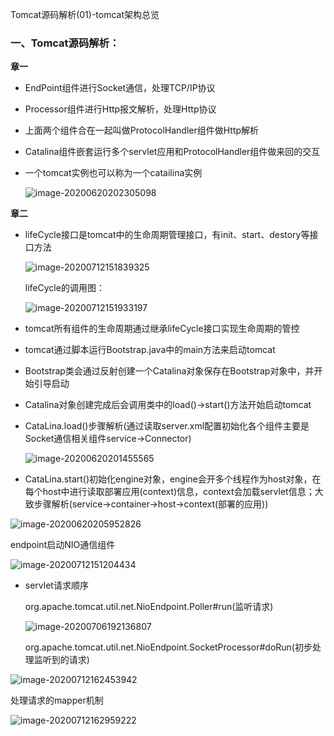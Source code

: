 Tomcat源码解析(01)-tomcat架构总览



### 一、Tomcat源码解析：

**章一**

- EndPoint组件进行Socket通信，处理TCP/IP协议

- Processor组件进行Http报文解析，处理Http协议

- 上面两个组件合在一起叫做ProtocolHandler组件做Http解析

- Catalina组件嵌套运行多个servlet应用和ProtocolHandler组件做来回的交互

- 一个tomcat实例也可以称为一个catailina实例

  ![image-20200620202305098](https://alex-img-1253982387.cos.ap-nanjing.myqcloud.com/Typora/20201102103620.png)

**章二**

- lifeCycle接口是tomcat中的生命周期管理接口，有init、start、destory等接口方法

  ![image-20200712151839325](https://alex-img-1253982387.cos.ap-nanjing.myqcloud.com/Typora/20201102103624.png)

  lifeCycle的调用图：

  ![image-20200712151933197](https://alex-img-1253982387.cos.ap-nanjing.myqcloud.com/Typora/20201102103628.png)

- tomcat所有组件的生命周期通过继承lifeCycle接口实现生命周期的管控

- tomcat通过脚本运行Bootstrap.java中的main方法来启动tomcat

- Bootstrap类会通过反射创建一个Catalina对象保存在Bootstrap对象中，并开始引导启动

- Catalina对象创建完成后会调用类中的load()->start()方法开始启动tomcat

- CataLina.load()步骤解析(通过读取server.xml配置初始化各个组件主要是Socket通信相关组件service->Connector)

  ![image-20200620201455565](https://alex-img-1253982387.cos.ap-nanjing.myqcloud.com/Typora/20201102103631.png)

- CataLina.start()初始化engine对象，engine会开多个线程作为host对象，在每个host中进行读取部署应用(context)信息，context会加载servlet信息；大致步骤解析(service->container->host->context(部署的应用))

![image-20200620205952826](https://alex-img-1253982387.cos.ap-nanjing.myqcloud.com/Typora/20201102103636.png)

endpoint启动NIO通信组件

![image-20200712151204434](https://alex-img-1253982387.cos.ap-nanjing.myqcloud.com/Typora/20201102103640.png)

- servlet请求顺序

  org.apache.tomcat.util.net.NioEndpoint.Poller#run(监听请求)
  
  ![image-20200706192136807](https://alex-img-1253982387.cos.ap-nanjing.myqcloud.com/Typora/20201102103643.png)
  
  org.apache.tomcat.util.net.NioEndpoint.SocketProcessor#doRun(初步处理监听到的请求)



![image-20200712162453942](https://alex-img-1253982387.cos.ap-nanjing.myqcloud.com/Typora/20201102103647.png)

处理请求的mapper机制

![image-20200712162959222](https://alex-img-1253982387.cos.ap-nanjing.myqcloud.com/Typora/20201102103651.png)